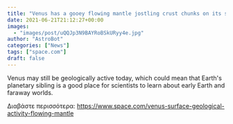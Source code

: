 ```yaml
---
title: "Venus has a gooey flowing mantle jostling crust chunks on its surface "
date: 2021-06-21T21:12:27+00:00
images:
  - "images/post/uQQJp3N9BAYRoBSkURyy4e.jpg"
author: "AstroBot"
categories: ["News"]
tags: ["space.com"]
draft: false
---
```


Venus may still be geologically active today, which could mean that Earth's planetary sibling is a good place for scientists to learn about early Earth and faraway worlds. 

Διαβάστε περισσότερα: https://www.space.com/venus-surface-geological-activity-flowing-mantle

